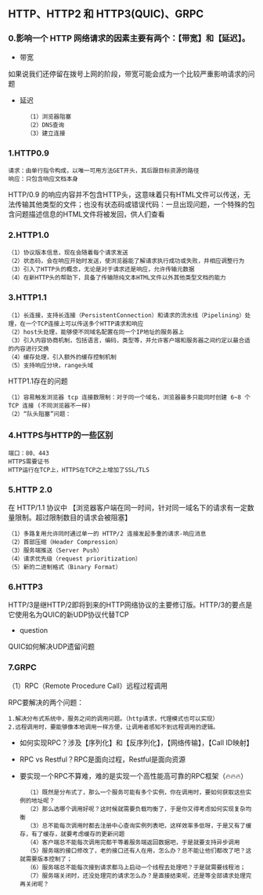 ## HTTP、HTTP2 和 HTTP3(QUIC)、GRPC

### 0.影响一个 HTTP 网络请求的因素主要有两个：【带宽】和【延迟】。

- 带宽

如果说我们还停留在拨号上网的阶段，带宽可能会成为一个比较严重影响请求的问题

- 延迟

        （1）浏览器阻塞
        （2）DNS查询
        （3）建立连接

### 1.HTTP0.9

    请求：由单行指令构成，以唯一可用方法GET开头，其后跟目标资源的路径
    响应：只包含响应文档本身

HTTP/0.9 的响应内容并不包含HTTP头，这意味着只有HTML文件可以传送，无法传输其他类型的文件；也没有状态码或错误代码：一旦出现问题，一个特殊的包含问题描述信息的HTML文件将被发回，供人们查看

### 2.HTTP1.0

    （1）协议版本信息，现在会随着每个请求发送
    （2）状态码，会在响应开始时发送，使浏览器能了解请求执行成功或失败，并相应调整行为
    （3）引入了HTTP头的概念，无论是对于请求还是响应，允许传输元数据
    （4）在新HTTP头的帮助下，具备了传输除纯文本HTML文件以外其他类型文档的能力

### 3.HTTP1.1

    （1）长连接，支持长连接（PersistentConnection）和请求的流水线（Pipelining）处理，在一个TCP连接上可以传送多个HTTP请求和响应
    （2）host头处理，能够使不同域名配置在同一个IP地址的服务器上
    （3）引入内容协商机制，包括语言，编码，类型等，并允许客户端和服务器之间约定以最合适的内容进行交换
    （4）缓存处理，引入额外的缓存控制机制
    （5）支持响应分块，range头域

HTTP1.1存在的问题

    （1）容易触发浏览器 tcp 连接数限制：对于同一个域名，浏览器最多只能同时创建 6~8 个 TCP 连接 (不同浏览器不一样)
    （2）“队头阻塞”问题：

### 4.HTTPS与HTTP的一些区别

    端口：80、443
    HTTPS需要证书
    HTTP运行在TCP上，HTTPS在TCP之上增加了SSL/TLS

### 5.HTTP 2.0

在 HTTP/1.1 协议中 【浏览器客户端在同一时间，针对同一域名下的请求有一定数量限制。超过限制数目的请求会被阻塞】

    （1）多路复用允许同时通过单一的 HTTP/2 连接发起多重的请求-响应消息
    （2）首部压缩（Header Compression）
    （3）服务端推送（Server Push）
    （4）请求优先级（request prioritization）
    （5）新的二进制格式（Binary Format）


### 6.HTTP3

HTTP/3是继HTTP/2即将到来的HTTP网络协议的主要修订版。HTTP/3的要点是它使用名为QUIC的新UDP协议代替TCP

- question

 QUIC如何解决UDP遗留问题

 ### 7.GRPC

 （1）RPC（Remote Procedure Call）远程过程调用

RPC要解决的两个问题：

    1.解决分布式系统中，服务之间的调用问题。（http请求，代理模式也可以实现）
    2.远程调用时，要能够像本地调用一样方便，让调用者感知不到远程调用的逻辑。

- 如何实现RPC？涉及【序列化】和【反序列化】，【网络传输】，【Call ID映射】

- RPC vs Restful？RPC是面向过程，Restful是面向资源

- 要实现一个RPC不算难，难的是实现一个高性能高可靠的RPC框架（🔥🔥🔥）

        （1）既然是分布式了，那么一个服务可能有多个实例，你在调用时，要如何获取这些实例的地址呢？
        （2）那么选哪个调用好呢？这时候就需要负载均衡了，于是你又得考虑如何实现复杂均衡
        （3）总不能每次调用时都去注册中心查询实例列表吧，这样效率多低呀，于是又有了缓存，有了缓存，就要考虑缓存的更新问题
        （4）客户端总不能每次调用完都干等着服务端返回数据吧，于是就要支持异步调用
        （5）服务端的接口修改了，老的接口还有人在用，怎么办？总不能让他们都改了吧？这就需要版本控制了；
        （6）服务端总不能每次接到请求都马上启动一个线程去处理吧？于是就需要线程池；
        （7）服务端关闭时，还没处理完的请求怎么办？是直接结束呢，还是等全部请求处理完再关闭呢？
